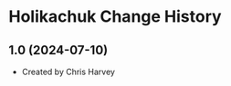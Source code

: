 Holikachuk Change History
====================

1.0 (2024-07-10)
----------------
* Created by Chris Harvey
